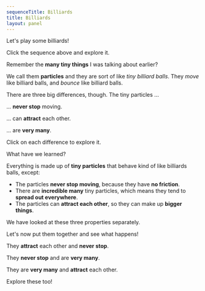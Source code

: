 ```yaml
---
sequenceTitle: Billiards
title: Billiards
layout: panel
---
```


<div id="chapter">
<div class="page">
<div class="stepLog">

Let's play some billiards!

<div class="threeColumn">
<script>
	var billiardsSim = createSimulationHere({
		pixelWidth: 250,
		pixelHeight: 250,
		initialize: function(simulation)
		{
			var p = simulation.parameters;
			p.isOnlyHardSpheres = true;
			p.isPausedWithoutMouse = true;

			initBilliards(simulation, simulation.boxBounds);

			setToolbarAvailableTools(simulation.toolbar, ["move"]);
			setElementIsVisible(simulation.resetButton, false);
			setElementIsVisible(simulation.toolbar.div, false);
		}
	});

	makeParentElementSequenceLink("/billiards/intro");
</script>
</div>

Click the sequence above and explore it.

<script>
	cue(waitCue(0));
	endStep();
</script>

Remember the **many tiny things** I was talking about earlier?

We call them **particles** and they are sort of like _tiny billiard balls_.
They _move_ like billiard balls, and _bounce_ like billiard balls.

There are three big differences, though. The tiny particles ...

<div class="flex">

<div class="threeColumn">

... **never stop** moving.

<script>
	var neverStopSim = createSimulationHere({
		pixelWidth: 250,
		pixelHeight: 250,
		initialize: function(simulation)
		{
			var p = simulation.parameters;
			p.isOnlyHardSpheres = true;
			p.isPausedWithoutMouse = true;

			var particleCount = 10;
			var initialSpeed = 5;
			for (var i = 0; i < particleCount; i++) {
				var particle = new Particle();
				particle.position = randomDiscInRect(simulation.boxBounds, particle.radius);
				v2.set(particle.velocity, randomGaussian(), randomGaussian());
				v2.scale(particle.velocity, particle.velocity, initialSpeed);
				addParticle(simulation, particle);
			}

			setToolbarAvailableTools(simulation.toolbar, ["move"]);
			setElementIsVisible(simulation.resetButton, false);
			setElementIsVisible(simulation.toolbar.div, false);
		}
	});

	makeParentElementSequenceLink("/billiards/friction");
</script>

</div>

<div class="threeColumn">

... can **attract** each other.

<script>
	var likeSim = createSimulationHere({
		pixelWidth: 250,
		pixelHeight: 250,
		initialize: function(simulation)
		{
			var p = simulation.parameters;
			p.friction = 0.2;
			p.isPausedWithoutMouse = true;

			addOppositeParticles(simulation, 1);

			var ljInteraction = new LennardJonesInteraction();
			ljInteraction.strength = 10;
			setInteraction(simulation, 0, 0, ljInteraction);

			setToolbarAvailableTools(simulation.toolbar, ["move"]);
			setElementIsVisible(simulation.resetButton, false);
			setElementIsVisible(simulation.toolbar.div, false);
		}

	});
	
	makeParentElementSequenceLink("/billiards/attraction");
</script>

</div>

<div class="threeColumn">

... are **very many**.

<script>
	var likeSim = createSimulationHere({
		pixelWidth: 250,
		pixelHeight: 250,
		initialize: function(simulation)
		{
			var p = simulation.parameters;
			p.friction = 0.2;
			p.isPausedWithoutMouse = true;
			setBoxWidth(simulation, 80);

			initBilliards(simulation, simulation.boxBounds);

			var ljInteraction = new LennardJonesInteraction();
			ljInteraction.strength = 10;
			setInteraction(simulation, 0, 0, ljInteraction);

			setToolbarAvailableTools(simulation.toolbar, ["impulse"]);
			setElementIsVisible(simulation.resetButton, false);
			setElementIsVisible(simulation.toolbar.div, false);
		}
	});

	makeParentElementSequenceLink("/billiards/many");
</script>

</div>

</div>

Click on each difference to explore it.

<script>
	cue(waitCue(0));
	endStep();
</script>

What have we learned?

Everything is made up of **tiny particles** that behave kind of like billiards balls, except:

* The particles **never stop moving**, because they have **no friction**.
* There are **incredible many** tiny particles, which means they tend to **spread out everywhere**.
* The particles can **attract each other**, so they can make up **bigger things**.

We have looked at these three properties separately.

Let's now put them together and see what happens!

<div class="flex">

<div class="threeColumn">

They **attract** each other and **never stop**.

<script>
	var attractNeverStopSim = createSimulationHere({
		pixelWidth: 250,
		pixelHeight: 250,
		initialize: function(simulation)
		{
			var p = simulation.parameters;
			p.friction = 0;
			p.isPausedWithoutMouse = true;

			addOppositeParticles(simulation, 1);

			var ljInteraction = new LennardJonesInteraction();
			ljInteraction.strength = 10;
			setInteraction(simulation, 0, 0, ljInteraction);

			setToolbarAvailableTools(simulation.toolbar, ["move"]);
			setElementIsVisible(simulation.resetButton, false);
			setElementIsVisible(simulation.toolbar.div, false);
		}
	});

	makeParentElementSequenceLink("/billiards/attraction_no_friction");
</script>

</div>

<div class="threeColumn">

They **never stop** and are **very many**.

<script>
	var neverStopManySim = createSimulationHere({
		pixelWidth: 250,
		pixelHeight: 250,
		initialize: function(simulation)
		{
			var p = simulation.parameters;
			p.isOnlyHardSpheres = true;
			p.isPausedWithoutMouse = true;
			setBoxWidth(simulation, 100)

			var particleCount = 100;
			var initialSpeed = 5;
			for (var i = 0; i < particleCount; i++) {
				var particle = new Particle();
				particle.position = randomDiscInRect(simulation.boxBounds, particle.radius);
				v2.set(particle.velocity, randomGaussian(), randomGaussian());
				v2.scale(particle.velocity, particle.velocity, initialSpeed);
				addParticle(simulation, particle);
			}

			setToolbarAvailableTools(simulation.toolbar, ["move"]);
			setElementIsVisible(simulation.resetButton, false);
			setElementIsVisible(simulation.toolbar.div, false);
		}
	});
	
	makeParentElementSequenceLink("/billiards/many_no_friction");
</script>

</div>

<div class="threeColumn">

They are **very many** and **attract** each other.

<script>
	var likeSim = createSimulationHere({
		pixelWidth: 250,
		pixelHeight: 250,
		initialize: function(simulation)
		{
			var p = simulation.parameters;
			p.friction = 0.2;
			p.isPausedWithoutMouse = true;

			var particleCount = 100;
			var initialSpeed = 1;
			for (var i = 0; i < particleCount; i++) {
				var particle = new Particle();
				particle.position = randomDiscInRect(simulation.boxBounds, particle.radius);
				v2.set(particle.velocity, randomGaussian(), randomGaussian());
				v2.scale(particle.velocity, particle.velocity, initialSpeed);
				addParticle(simulation, particle);
			}

			var ljInteraction = new LennardJonesInteraction();
			ljInteraction.strength = 10;
			setInteraction(simulation, 0, 0, ljInteraction);

			setToolbarAvailableTools(simulation.toolbar, ["impulse"]);
			setElementIsVisible(simulation.resetButton, false);
			setElementIsVisible(simulation.toolbar.div, false);
		}
	});

	makeParentElementSequenceLink("/billiards/many");
</script>

</div>

</div>

Explore these too!

</div>
</div>
</div>